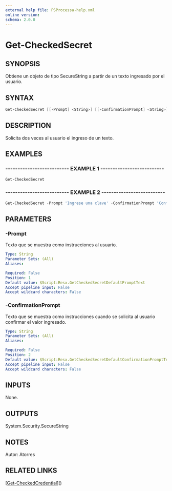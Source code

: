 ```yaml
---
external help file: PSProcessa-help.xml
online version: 
schema: 2.0.0
---
```


# Get-CheckedSecret

## SYNOPSIS
Obtiene un objeto de tipo SecureString a partir de un texto ingresado por el usuario.

## SYNTAX

```powershell
Get-CheckedSecret [[-Prompt] <String>] [[-ConfirmationPrompt] <String>]
```

## DESCRIPTION
Solicita dos veces al usuario el ingreso de un texto.

## EXAMPLES

### -------------------------- EXAMPLE 1 --------------------------
```powershell
Get-CheckedSecret
```

### -------------------------- EXAMPLE 2 --------------------------
```powershell
Get-CheckedSecret -Prompt 'Ingrese una clave' -ConfirmationPrompt 'Confirme la clave'
```

## PARAMETERS

### -Prompt
Texto que se muestra como instrucciones al usuario.

```yaml
Type: String
Parameter Sets: (All)
Aliases: 

Required: False
Position: 1
Default value: $Script:Resx.GetCheckedSecretDefaultPromptText
Accept pipeline input: False
Accept wildcard characters: False
```

### -ConfirmationPrompt
Texto que se muestra como instrucciones cuando se solicita al usuario confirmar el valor ingresado.

```yaml
Type: String
Parameter Sets: (All)
Aliases: 

Required: False
Position: 2
Default value: $Script:Resx.GetCheckedSecretDefaultConfirmationPromptText
Accept pipeline input: False
Accept wildcard characters: False
```

## INPUTS

None.

## OUTPUTS

System.Security.SecureString

## NOTES
Autor: Atorres

## RELATED LINKS

[[Get-CheckedCredential](Get-CheckedCredential.md)]()

